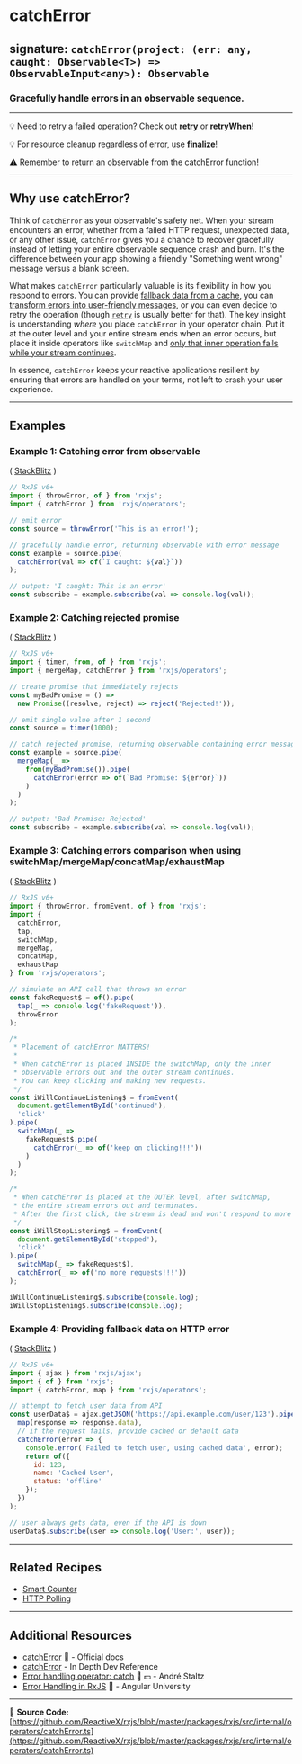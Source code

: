 # catchError

## signature: `catchError(project: (err: any, caught: Observable<T>) => ObservableInput<any>): Observable`

### Gracefully handle errors in an observable sequence.

---

💡 Need to retry a failed operation? Check out [**retry**](./retry.md) or [**retryWhen**](./retrywhen.md)!

💡 For resource cleanup regardless of error, use [**finalize**](../utility/finalize.md)!

⚠ Remember to return an observable from the catchError function!

---

## Why use catchError?

Think of `catchError` as your observable's safety net. When your stream encounters an error, whether from a failed HTTP request, unexpected data, or any other issue, `catchError` gives you a chance to recover gracefully instead of letting your entire observable sequence crash and burn. It's the difference between your app showing a friendly "Something went wrong" message versus a blank screen.

What makes `catchError` particularly valuable is its flexibility in how you respond to errors. You can provide [fallback data from a cache](#example-1-catching-error-from-observable), you can [transform errors into user-friendly messages](#example-2-catching-rejected-promise), or you can even decide to retry the operation (though [`retry`](./retry.md) is usually better for that). The key insight is understanding *where* you place `catchError` in your operator chain. Put it at the outer level and your entire stream ends when an error occurs, but place it inside operators like `switchMap` and [only that inner operation fails while your stream continues](#example-3-catching-errors-comparison-when-using-switchmapmergemapconcatmapexhaustmap).

In essence, `catchError` keeps your reactive applications resilient by ensuring that errors are handled on your terms, not left to crash your user experience.

---

## Examples

### Example 1: Catching error from observable

( [StackBlitz](https://stackblitz.com/edit/typescript-auc2u2?file=index.ts&devtoolsheight=100) )

```js
// RxJS v6+
import { throwError, of } from 'rxjs';
import { catchError } from 'rxjs/operators';

// emit error
const source = throwError('This is an error!');

// gracefully handle error, returning observable with error message
const example = source.pipe(
  catchError(val => of(`I caught: ${val}`))
);

// output: 'I caught: This is an error'
const subscribe = example.subscribe(val => console.log(val));
```

### Example 2: Catching rejected promise

( [StackBlitz](https://stackblitz.com/edit/typescript-nte3xs?file=index.ts&devtoolsheight=100) )

```js
// RxJS v6+
import { timer, from, of } from 'rxjs';
import { mergeMap, catchError } from 'rxjs/operators';

// create promise that immediately rejects
const myBadPromise = () =>
  new Promise((resolve, reject) => reject('Rejected!'));

// emit single value after 1 second
const source = timer(1000);

// catch rejected promise, returning observable containing error message
const example = source.pipe(
  mergeMap(_ =>
    from(myBadPromise()).pipe(
      catchError(error => of(`Bad Promise: ${error}`))
    )
  )
);

// output: 'Bad Promise: Rejected'
const subscribe = example.subscribe(val => console.log(val));
```

### Example 3: Catching errors comparison when using switchMap/mergeMap/concatMap/exhaustMap

( [StackBlitz](https://stackblitz.com/edit/rxjs-catcherror-withmapoperators?file=index.ts&devtoolsheight=80) )

```js
// RxJS v6+
import { throwError, fromEvent, of } from 'rxjs';
import {
  catchError,
  tap,
  switchMap,
  mergeMap,
  concatMap,
  exhaustMap
} from 'rxjs/operators';

// simulate an API call that throws an error
const fakeRequest$ = of().pipe(
  tap(_ => console.log('fakeRequest')),
  throwError
);

/*
 * Placement of catchError MATTERS!
 *
 * When catchError is placed INSIDE the switchMap, only the inner
 * observable errors out and the outer stream continues.
 * You can keep clicking and making new requests.
 */
const iWillContinueListening$ = fromEvent(
  document.getElementById('continued'),
  'click'
).pipe(
  switchMap(_ => 
    fakeRequest$.pipe(
      catchError(_ => of('keep on clicking!!!'))
    )
  )
);

/*
 * When catchError is placed at the OUTER level, after switchMap,
 * the entire stream errors out and terminates.
 * After the first click, the stream is dead and won't respond to more clicks.
 */
const iWillStopListening$ = fromEvent(
  document.getElementById('stopped'),
  'click'
).pipe(
  switchMap(_ => fakeRequest$),
  catchError(_ => of('no more requests!!!'))
);

iWillContinueListening$.subscribe(console.log);
iWillStopListening$.subscribe(console.log);
```

### Example 4: Providing fallback data on HTTP error

( [StackBlitz](https://stackblitz.com/edit/typescript-n9llq6e3?file=index.ts) )

```js
// RxJS v6+
import { ajax } from 'rxjs/ajax';
import { of } from 'rxjs';
import { catchError, map } from 'rxjs/operators';

// attempt to fetch user data from API
const userData$ = ajax.getJSON('https://api.example.com/user/123').pipe(
  map(response => response.data),
  // if the request fails, provide cached or default data
  catchError(error => {
    console.error('Failed to fetch user, using cached data', error);
    return of({ 
      id: 123, 
      name: 'Cached User', 
      status: 'offline' 
    });
  })
);

// user always gets data, even if the API is down
userData$.subscribe(user => console.log('User:', user));
```

---

## Related Recipes

- [Smart Counter](../../recipes/smartcounter.md)
- [HTTP Polling](../../recipes/http-polling.md)

---

## Additional Resources

- [catchError](https://rxjs.dev/api/operators/catchError) 📰 - Official docs
- [catchError](https://indepth.dev/reference/rxjs/operators/catch-error) - In Depth Dev Reference
- [Error handling operator: catch](https://egghead.io/lessons/rxjs-error-handling-operator-catch?course=rxjs-beyond-the-basics-operators-in-depth) 🎥 💵 - André Staltz
- [Error Handling in RxJS](https://blog.angular-university.io/rxjs-error-handling/) 📰 - Angular University

---

📁 **Source Code:** [https://github.com/ReactiveX/rxjs/blob/master/packages/rxjs/src/internal/operators/catchError.ts](https://github.com/ReactiveX/rxjs/blob/master/packages/rxjs/src/internal/operators/catchError.ts)